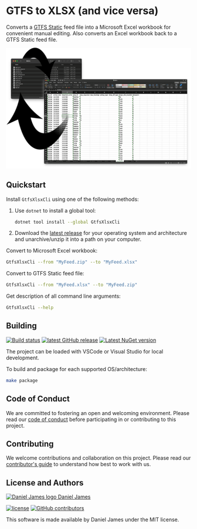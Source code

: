 # GTFS to XLSX (and vice versa)

Converts a [GTFS Static][gtfs-static] feed file into a Microsoft Excel workbook for convenient manual editing. Also converts an Excel workbook back to a GTFS Static feed file.

![Screenshot of a GTFS feed unzipped into a directory next to Microsoft Excel with spreadsheet tabs for each of the files](screenshot.png)

[gtfs-static]: https://developers.google.com/transit/gtfs

## Quickstart

Install `GtfsXlsxCli` using one of the following methods:

1. Use `dotnet` to install a global tool:
   ```bash
   dotnet tool install --global GtfsXlsxCli
   ```
2. Download the [latest release][releases] for your operating system and architecture and unarchive/unzip it into a path on your computer.

Convert to Microsoft Excel workbook:

```bash
GtfsXlsxCli --from "MyFeed.zip" --to "MyFeed.xlsx"
```

Convert to GTFS Static feed file:

```bash
GtfsXlsxCli --from "MyFeed.xlsx" --to "MyFeed.zip"
```

Get description of all command line arguments:

```bash
GtfsXlsxCli --help
```

[releases]: https://github.com/thzinc/gtfs-xlsx/releases

## Building

[![Build status][build-img]][build]
[![latest GitHub release][release-img]][release]
[![Latest NuGet version][nuget-img]][nuget]

The project can be loaded with VSCode or Visual Studio for local development.

To build and package for each supported OS/architecture:

```bash
make package
```

[build-img]: https://img.shields.io/github/workflow/status/thzinc/gtfs-xlsx/dotnet%20package
[build]: https://github.com/thzinc/gtfs-xlsx/actions/workflows/build.yaml
[release-img]: https://img.shields.io/github/v/release/thzinc/gtfs-xlsx?sort=semver
[release]: https://github.com/thzinc/gtfs-xlsx/releases/latest
[nuget-img]: https://img.shields.io/nuget/v/GtfsXlsxCli
[nuget]: https://www.nuget.org/packages/GtfsXlsxCli

## Code of Conduct

We are committed to fostering an open and welcoming environment. Please read our [code of conduct](CODE_OF_CONDUCT.md) before participating in or contributing to this project.

## Contributing

We welcome contributions and collaboration on this project. Please read our [contributor's guide](CONTRIBUTING.md) to understand how best to work with us.

## License and Authors

[![Daniel James logo](https://secure.gravatar.com/avatar/eaeac922b9f3cc9fd18cb9629b9e79f6.png?size=16) Daniel James](https://github.com/thzinc)

[![license](https://img.shields.io/github/license/thzinc/gtfs-xlsx.svg)](https://github.com/thzinc/gtfs-xlsx/blob/master/LICENSE)
[![GitHub contributors](https://img.shields.io/github/contributors/thzinc/gtfs-xlsx.svg)](https://github.com/thzinc/gtfs-xlsx/graphs/contributors)

This software is made available by Daniel James under the MIT license.
